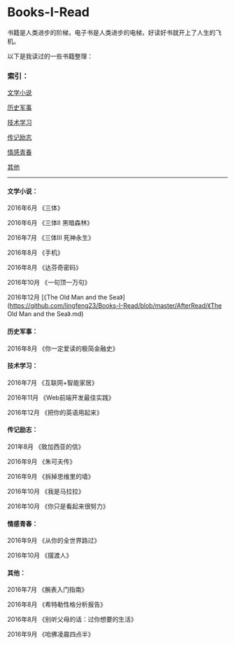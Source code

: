 # Books-I-Read
书籍是人类进步的阶梯，电子书是人类进步的电梯，好读好书就开上了人生的飞机。

以下是我读过的一些书籍整理：

### 索引：

[文学小说](https://github.com/lingfeng23/Books-I-Read#文学小说)

[历史军事](https://github.com/lingfeng23/Books-I-Read#历史军事)

[技术学习](https://github.com/lingfeng23/Books-I-Read#技术学习)

[传记励志](https://github.com/lingfeng23/Books-I-Read#传记励志)

[情感青春](https://github.com/lingfeng23/Books-I-Read#情感青春)

[其他](https://github.com/lingfeng23/Books-I-Read#其他)

------

#### 文学小说：

2016年6月	《三体》

2016年6月	《三体II 黑暗森林》

2016年7月	《三体III 死神永生》

2016年8月	《手机》

2016年8月	《达芬奇密码》

2016年10月	《一句顶一万句》

2016年12月	[《The Old Man and the Sea》](https://github.com/lingfeng23/Books-I-Read/blob/master/AfterRead/《The Old Man and the Sea》.md)

#### 历史军事：

2016年8月	《你一定爱读的极简金融史》

#### 技术学习：

2016年7月	《互联网+智能家居》

2016年11月	《Web前端开发最佳实践》

2016年12月	《把你的英语用起来》

#### 传记励志：

201年8月	《致加西亚的信》

2016年9月	《朱可夫传》

2016年9月	《拆掉思维里的墙》

2016年10月	《我是马拉拉》

2016年10月	《你只是看起来很努力》

#### 情感青春：

2016年9月	《从你的全世界路过》

2016年10月	《摆渡人》

#### 其他：

2016年7月	《腕表入门指南》

2016年8月	《希特勒性格分析报告》

2016年8月	《别听父母的话：过你想要的生活》

2016年9月	《哈佛凌晨四点半》











